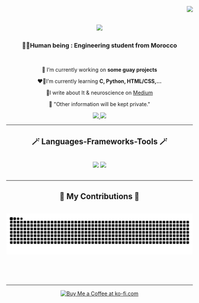 <img align="right" src="https://visitor-badge.laobi.icu/badge?page_id=amyaby.amyaby" />

<h1 align="center">
    <img src="https://readme-typing-svg.herokuapp.com/?font=Righteous&size=35&center=true&vCenter=true&width=500&height=70&duration=4000&color=800080&lines=Bienvenidos%20todos!%20👋;%20I'm%20Imane%20Abasalah!;" />

</h1>

<h3 align="center"> 👶🏻Human being : Engineering student from Morocco </h3>

<br/>

<div align="center">
 
 🤫 I’m currently working on **some guay projects**
 
 ❤️‍🔥I’m currently learning **C, Python, HTML/CSS,...**

 📝I write about It & neuroscience on <a href="https://medium.com/@imane4abas" target="_blank">Medium</a>

 🤪 "Other information will be kept private."



 </div>
 
<div align="center"> 
  <a href="mailto:imaneabasalah@gmail.com
">
    <img src="https://img.shields.io/badge/Gmail-333333?style=for-the-badge&logo=gmail&logoColor=red" />
  </a>
  <a href="https://www.linkedin.com/in/imane-abasalah-%F0%9F%87%B5%F0%9F%87%B8-b49888219/" target="_blank">
    <img src="https://img.shields.io/badge/LinkedIn-0077B5?style=for-the-badge&logo=linkedin&logoColor=white" target="_blank" />
  </a>
</div>

 <hr/>
 
<h2 align="center">🪄 Languages-Frameworks-Tools 🪄</h2>
<br/>
<div align="center">
    <img src="https://skillicons.dev/icons?i=capcut,html,css,vscode,github,git" />
    <img src="https://skillicons.dev/icons?i=python,c" /><br>
</div>

<br/>
<hr/>

<div align="center">
  <h2>🦄 My Contributions 🦄</h2>
  <br>
  <img alt="snake eating my contributions" src="https://raw.githubusercontent.com/amyaby/amyaby/output/github-contribution-grid-snake.svg" />
  
  <br/><br/><br/>
</div>

<hr/>
<!--
/*<h2 align="center">⚡ Stats ⚡</h2>
<br>
<div align=center>
  <img width=390 src="https://github-readme-stats.vercel.app/?user=salesp07&count_private=true&theme=react&border_radius=10" alt="streak stats"/>
  <img width=390 src="https://streak-stats.demolab.com/api?username=salesp07&count_private=true&show_icons=true&theme=react&rank_icon=github&border_radius=10" alt="readme stats" />
  <br/>
  <img width=325 align="center" src="https://streak-stats.demolab.com/?username=salesp07&hide=HTML&langs_count=8&layout=compact&theme=react&border_radius=10&size_weight=0.5&count_weight=0.5&exclude_repo=github-readme-stats" alt="top langs" />
</div>
<br/><br/>
<hr/>
<br/>
-->
<div align="center">
    <a href='https://ko-fi.com/V7V4RAK9C' target='_blank'><img height='64' style='border:0px;height:64px;' src='https://storage.ko-fi.com/cdn/kofi1.png?v=3' border='0' alt='Buy Me a Coffee at ko-fi.com' /></a>
</div>

<br/>
